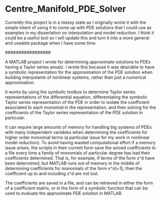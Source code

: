 # Centre_Manifold_PDE_Solver

Currently this project is in a messy state as I originally wrote it with the simple intent of using it to come up with PDE solutions that I could use as examples in my dissertation on interpolation and model reduction. I think it could be a useful tool so I will update this and turn it into a more general and useable package when I have some time.

#################

A MATLAB project I wrote for determining approximate solutions to PDEs having a Taylor series ansatz. I wrote this because it was desirable to have a symbolic representation for the approximation of the PDE solution when building interpolants of nonlinear systems, rather than just a numerical approximation.

It works by using the symbolic toolbox to determine Taylor series representations of the differential equation, differentiating the symbolic Taylor series representation of the PDE in order to isolate the coefficient associated to each monomial in the representation, and then solving for the coefficients of the Taylor series representation of the PDE solution in particular.

It can require large amounts of memory for handling big systems of PDEs with many independent variables when determining the coefficients for higher order monomial terms (a particular issue for my work in nonlinear model reduction). To avoid having wasted computational effort if a memory issue arises, the scripts in their current form save the solved coefficients to a file every time a family of monomials of particular degree has had their coefficients determined. That is, for example, if terms of the form x^d have been determined, but MATLAB runs out of memory in the middle of determining coefficients for monomials of the form x^{d+1}, then the coefficient up to and including x^d are not lost.

The coefficients are saved in a file, and can be retrieved in either the form of a coefficient matrix, or in the form of a symbolic function that can be used to evaluate the approximate PDE solution in MATLAB.
